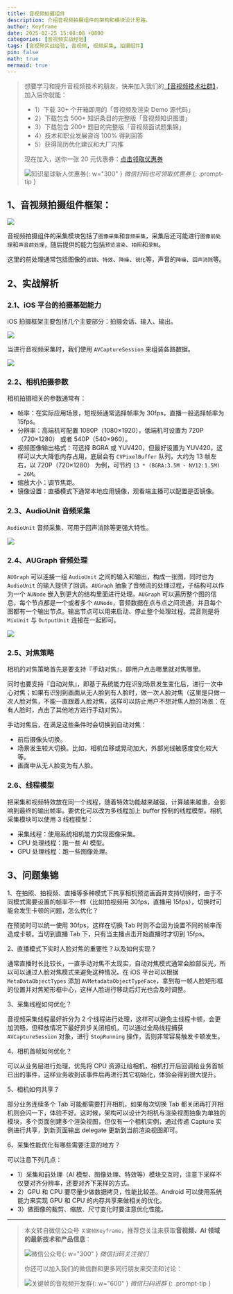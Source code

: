 ```yaml
---
title: 音视频拍摄组件
description: 介绍音视频拍摄组件的架构和模块设计思路。
author: Keyframe
date: 2025-02-25 15:08:08 +0800
categories: [音视频实战经验]
tags: [音视频实战经验, 音视频, 视频采集, 拍摄组件]
pin: false
math: true
mermaid: true
---
```


>想要学习和提升音视频技术的朋友，快来加入我们的<a href="https://t.zsxq.com/jRprT" target="_blank" rel="noopener noreferrer">【音视频技术社群】</a>，加入后你就能：
>
>- 1）下载 30+ 个开箱即用的「音视频及渲染 Demo 源代码」
>- 2）下载包含 500+ 知识条目的完整版「音视频知识图谱」
>- 3）下载包含 200+ 题目的完整版「音视频面试题集锦」
>- 4）技术和职业发展咨询 100% 得到回答
>- 5）获得简历优化建议和大厂内推
>  
>现在加入，送你一张 20 元优惠券：<a href="https://t.zsxq.com/jRprT" target="_blank" rel="noopener noreferrer">点击领取优惠券</a>
>
>![知识星球新人优惠券](assets/img/keyframe-zsxq-coupon.png){: w="300" }
>_微信扫码也可领取优惠券_
{: .prompt-tip }

## 1、音视频拍摄组件框架：

![](assets/resource/av-experience/camera-kit-1.png)

音视频拍摄组件的采集模块包括了`图像采集`和`音频采集`，采集后还可能进行`图像前处理`和`声音前处理`，随后提供的能力包括`预览渲染`、`拍照`和`录制`。

这里的前处理通常包括图像的`滤镜`、`特效`、`降噪`、`锐化`等，声音的`降噪`、`回声消除`等。

## 2、实战解析

### 2.1、iOS 平台的拍摄基础能力

iOS 拍摄框架主要包括几个主要部分：拍摄会话、输入、输出。

![](assets/resource/av-experience/camera-kit-2.png)

当进行音视频采集时，我们使用 `AVCaptureSession` 来组装各路数据。

![](assets/resource/av-experience/camera-kit-3.png)

### 2.2、相机拍摄参数

相机拍摄相关的参数通常有：

- 帧率：在实际应用场景，短视频通常选择帧率为 30fps，直播一般选择帧率为 15fps。
- 分辨率：高端机可配置 1080P（1080×1920），低端机可设置为 720P（720×1280） 或者 540P（540×960）。
- 视频图像输出格式：可选择 BGRA 或 YUV420，但最好设置为 YUV420，这样可以大大降低内存占用，底层会有 `CVPixelBuffer` 队列，大约为 13 帧左右，以 720P（720×1280） 为例，可节约 `13 * (BGRA:3.5M - NV12:1.5M) = 26M`。
- 缩放大小：调节焦距。
- 镜像设置：直播模式下通常本地应用镜像，观看端主播可以配置是否镜像。

### 2.3、AudioUnit 音频采集

`AudioUnit` 音频采集、可用于回声消除等更强大特性。

![](assets/resource/av-experience/capture-kit-audiounit.png)

### 2.4、AUGraph 音频处理

`AUGraph` 可以连接一组 `AudioUnit` 之间的输入和输出，构成一张图，同时也为 `AudioUnit` 的输入提供了回调。`AUGraph` 抽象了音频流的处理过程，子结构可以作为一个 `AUNode` 嵌入到更大的结构里面进行处理。`AUGraph` 可以遍历整个图的信息，每个节点都是一个或者多个 `AUNode`，音频数据在点与点之间流通，并且每个图都有一个输出节点。输出节点可以用来启动、停止整个处理过程。混音则是将 `MixUnit` 与 `OutputUnit` 连接在一起即可。
 
![](assets/resource/av-experience/capture-kit-mixer.png)


### 2.5、对焦策略

相机的对焦策略首先是要支持『手动对焦』，即用户点击哪里就对焦哪里。

同时也要支持『自动对焦』，即基于系统能力在识别场景发生变化后，进行一次中心对焦；如果有识别到画面从无人脸到有人脸时，做一次人脸对焦（这里是只做一次人脸对焦，不能一直跟着人脸对焦，这样可以防止用户不想对焦人脸的场景：在有人脸时，点击了其他地方进行手动对焦）。

手动对焦后，在满足这些条件时会切换到自动对焦：

- 前后摄像头切换。
- 场景发生较大切换。比如，相机位移或晃动加大，外部光线敏感度变化较大等。
- 画面中从无人脸变为有人脸。


### 2.6、线程模型

把采集和视频特效放在同一个线程，随着特效功能越来越强，计算越来越重，会影响到最终的输出帧率。要优化可以改为多线程加上 buffer 控制的线程模型。相机采集模块可以使用 3 线程模型：

- 采集线程：使用系统相机能力实现图像采集。
- CPU 处理线程：跑一些 AI 模型。
- GPU 处理线程：跑一些图像处理。





## 3、问题集锦




1、在拍照、拍视频、直播等多种模式下共享相机预览画面并支持切换时，由于不同模式需要设置的帧率不一样（比如拍视频用 30fps，直播用 15fps），切换时可能会发生卡顿的问题，怎么优化？

在预览时可以统一使用 30fps，这样在切换 Tab 时则不会因为设置不同的帧率而造成卡顿。当切到直播 Tab 下，只有当主播点击开始直播时才切到 15fps。



2、直播模式下实时人脸对焦的重要性？以及如何实现？

通常直播时长比较长，一直手动对焦不太现实，自动对焦模式通常会脸部反光，所以可以通过人脸对焦模式来避免这种情况。在 iOS 平台可以根据 `MetaDataObjectTypes` 添加 `AVMetadataObjectTypeFace`，拿到每一帧人脸矩形框的位置并对焦矩形框中心，这样人脸进行移动后灯光也会及时调整。


3、采集线程如何优化？

音视频采集线程最好拆分为 2 个线程进行处理，这样可以避免主线程卡顿，会更加流畅，但释放情况下最好异步关闭相机，可以通过全局线程捕获 `AVCaptureSession` 对象，进行 `StopRunning` 操作，否则非常容易触发卡顿发生。

4、相机首帧如何优化？

可以从业务层进行处理，优先将 CPU 资源让给相机，相机打开后回调给业务首帧已出的事件，这样业务收到该事件后再进行其它初始化，体验会得到很大提升。

5、相机如何共享？

部分业务连续多个 Tab 可能都需要打开相机，如果每次切换 Tab 都关闭再打开相机则会闪一下，体验不好。这时候，架构可以设计为相机与渲染视图抽象为单独的模块，多个页面创建多个渲染视图，但仅有一个相机实例，通过传递 Capture 实例进行共享，到新页面输出 delegate 更新到当前渲染视图即可。


6、采集性能优化有哪些需要注意的地方？

可以注意下列几点：

- 1）采集和前处理（AI 模型、图像处理、特效等）模块交互时，注意下采样不仅要对齐分辨率，还要对齐下采样的方式。
- 2）GPU 和 CPU 要尽量少做数据拷贝，性能比较差。Android 可以使用系统能力来实现 GPU 和 CPU 的内存共享来做相关的优化。
- 3）做图像的裁剪、缩放、尺寸变化时要注意优化性能。



---

> 本文转自微信公众号 `关键帧Keyframe`，推荐您关注来获取**音视频、AI 领域的最新技术和产品信息**：
>
>![微信公众号](assets/img/keyframe-mp.jpg){: w="300" }
>_微信扫码关注我们_
>
>你还可以加入我们的微信群和更多同行朋友来交流和讨论：
>
>![关键帧的音视频开发群](assets/img/av-wechat-group.jpg){: w="600" }
>_微信扫码进群_
{: .prompt-tip }

